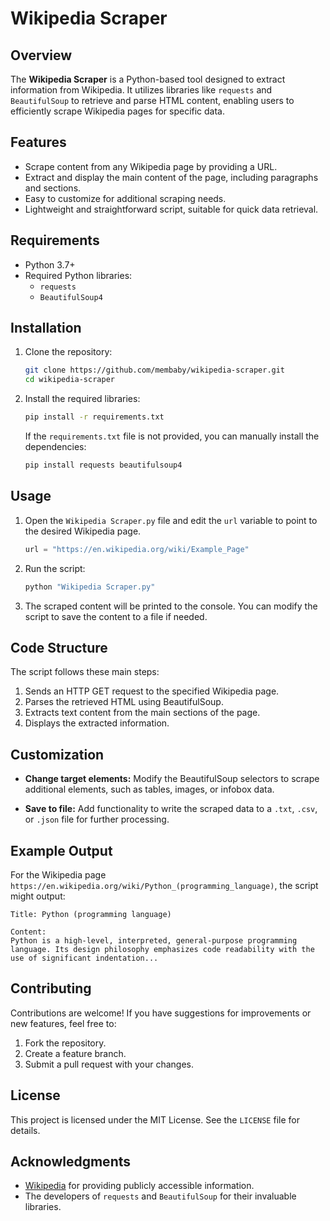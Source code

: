 # Wikipedia Scraper

## Overview
The **Wikipedia Scraper** is a Python-based tool designed to extract information from Wikipedia. It utilizes libraries like `requests` and `BeautifulSoup` to retrieve and parse HTML content, enabling users to efficiently scrape Wikipedia pages for specific data.

## Features
- Scrape content from any Wikipedia page by providing a URL.
- Extract and display the main content of the page, including paragraphs and sections.
- Easy to customize for additional scraping needs.
- Lightweight and straightforward script, suitable for quick data retrieval.

## Requirements
- Python 3.7+
- Required Python libraries:
  - `requests`
  - `BeautifulSoup4`

## Installation
1. Clone the repository:
   ```bash
   git clone https://github.com/membaby/wikipedia-scraper.git
   cd wikipedia-scraper
   ```

2. Install the required libraries:
   ```bash
   pip install -r requirements.txt
   ```

   If the `requirements.txt` file is not provided, you can manually install the dependencies:
   ```bash
   pip install requests beautifulsoup4
   ```

## Usage
1. Open the `Wikipedia Scraper.py` file and edit the `url` variable to point to the desired Wikipedia page.
   ```python
   url = "https://en.wikipedia.org/wiki/Example_Page"
   ```

2. Run the script:
   ```bash
   python "Wikipedia Scraper.py"
   ```

3. The scraped content will be printed to the console. You can modify the script to save the content to a file if needed.

## Code Structure
The script follows these main steps:
1. Sends an HTTP GET request to the specified Wikipedia page.
2. Parses the retrieved HTML using BeautifulSoup.
3. Extracts text content from the main sections of the page.
4. Displays the extracted information.

## Customization
- **Change target elements:**
  Modify the BeautifulSoup selectors to scrape additional elements, such as tables, images, or infobox data.

- **Save to file:**
  Add functionality to write the scraped data to a `.txt`, `.csv`, or `.json` file for further processing.

## Example Output
For the Wikipedia page `https://en.wikipedia.org/wiki/Python_(programming_language)`, the script might output:
```
Title: Python (programming language)

Content:
Python is a high-level, interpreted, general-purpose programming language. Its design philosophy emphasizes code readability with the use of significant indentation...
```

## Contributing
Contributions are welcome! If you have suggestions for improvements or new features, feel free to:
1. Fork the repository.
2. Create a feature branch.
3. Submit a pull request with your changes.

## License
This project is licensed under the MIT License. See the `LICENSE` file for details.

## Acknowledgments
- [Wikipedia](https://www.wikipedia.org) for providing publicly accessible information.
- The developers of `requests` and `BeautifulSoup` for their invaluable libraries.
